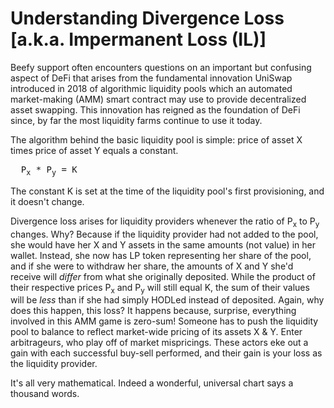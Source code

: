 # Understanding Divergence Loss [a.k.a. Impermanent Loss (IL)]

Beefy support often encounters questions on an important but confusing aspect of DeFi that arises from the fundamental innovation UniSwap introduced in 2018 of algorithmic liquidity pools which an automated market-making (AMM) smart contract may use to provide decentralized asset swapping. This innovation has reigned as the foundation of DeFi since, by far the most liquidity farms continue to use it today.

The algorithm behind the basic liquidity pool is simple: price of asset X times price of asset Y equals a constant.

<PRE>  P<SUB>x</SUB> * P<SUB>y</SUB> = K</PRE>

The constant K is set at the time of the liquidity pool's first provisioning, and it doesn't change.

Divergence loss arises for liquidity providers whenever the ratio of P<SUB>x</SUB> to P<SUB>y</SUB> changes. Why? Because if the liquidity provider had not added to the pool, she would have her X and Y assets in the same amounts (not value) in her wallet. Instead, she now has LP token representing her share of the pool, and if she were to withdraw her share, the amounts of X and Y she'd receive will _differ_ from what she originally deposited. While the product of their respective prices P<SUB>x</SUB> and P<SUB>y</SUB> will still equal K, the sum of their values will be *less* than if she had simply HODLed instead of deposited. Again, why does this happen, this loss? It happens because, surprise, everything involved in this AMM game is zero-sum! Someone has to push the liquidity pool to balance to reflect market-wide pricing of its assets X & Y. Enter arbitrageurs, who play off of market mispricings. These actors eke out a gain with each successful buy-sell performed, and their gain is your loss as the liquidity provider.

It's all very mathematical. Indeed a wonderful, universal chart says a thousand words.

